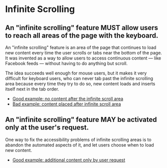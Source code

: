 # Infinite Scrolling

## An "infinite scrolling" feature MUST allow users to reach all areas of the page with the keyboard.

An "infinite scrolling" feature is an area of the page that continues to load new content every time the user scrolls or tabs near the bottom of the page. It was invented as a way to allow users to access continuous content — like Facebook feeds — without having to do anything but scroll.

The idea succeeds well enough for mouse users, but it makes it very difficult for keyboard users, who can never tab past the infinite scrolling area because every time they try to do so, new content loads and inserts itself next in the tab order.

- [Good example: no content after the infinite scroll area](https://dequeuniversity.com/assets/html/module-dynamic/infinite-scrolling/good1/index.html)
- [Bad example: content placed after infinite scroll area](https://dequeuniversity.com/assets/html/module-dynamic/infinite-scrolling/bad/index.html)

## An "infinite scrolling" feature MAY be activated only at the user's request.

One way to fix the accessibility problems of infinite scrolling areas is to abandon the automated aspects of it, and let users choose when to load new content.

- [Good example: additional content only by user request](https://dequeuniversity.com/assets/html/module-dynamic/infinite-scrolling/good2/index.html)
